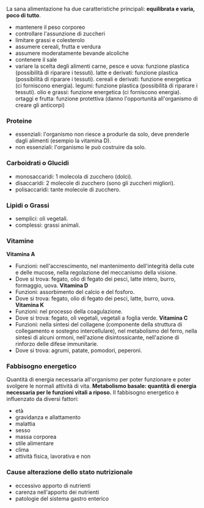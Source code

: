 La sana alimentazione ha due caratteristiche principali: **equilibrata e varia, poco di tutto**.
* mantenere il peso corporeo
* controllare l'assunzione di zuccheri
* limitare grassi e colesterolo
* assumere cereali, frutta e verdura
* assumere moderatamente bevande alcoliche
* contenere il sale
* variare la scelta degli alimenti
carne, pesce e uova: funzione plastica (possibilità di riparare i tessuti).
latte e derivati: funzione plastica (possibilità di riparare i tessuti).
cereali e derivati: funzione energetica (ci forniscono energia).
legumi: funzione plastica (possibilità di riparare i tessuti).
olio e grassi: funzione energetica (ci forniscono energia).
ortaggi e frutta: funzione protettiva (danno l'opportunità all'organismo di creare gli anticorpi)
### Proteine
* essenziali: l'organismo non riesce a produrle da solo, deve prenderle dagli alimenti (esempio la vitamina D).
* non essenziali: l'organismo le può costruire da solo.
### Carboidrati o Glucidi
* monosaccaridi: 1 molecola di zucchero (dolci).
* disaccaridi: 2 molecole di zucchero (sono gli zuccheri migliori).
* polisaccaridi: tante molecole di zucchero.
### Lipidi o Grassi
* semplici: oli vegetali.
* complessi: grassi animali.
### Vitamine
**Vitamina A**
* Funzioni: nell'accrescimento, nel mantenimento dell'integrità della cute e delle mucose, nella regolazione del meccanismo della visione.
* Dove si trova: fegato, olio di fegato dei pesci, latte intero, burro, formaggio, uova.
**Vitamina D**
* Funzioni: assorbimento del calcio e del fosforo.
* Dove si trova: fegato, olio di fegato dei pesci, latte, burro, uova.
**Vitamina K**
* Funzioni: nel processo della coagulazione.
* Dove si trova: fegato, oli vegetali, vegetali a foglia verde.
**Vitamina C**
* Funzioni: nella sintesi del collagene (componente della struttura di collegamento e sostegno intercellulare), nel metabolismo del ferro, nella sintesi di alcuni ormoni, nell'azione disintossicante, nell'azione di rinforzo delle difese immunitarie.
* Dove si trova: agrumi, patate, pomodori, peperoni.
### Fabbisogno energetico
Quantità di energia necessaria all'organismo per poter funzionare e poter svolgere le normali attività di vita.
**Metabolismo basale: quantità di energia necessaria per le funzioni vitali a riposo.**
Il fabbisogno energetico è influenzato da diversi fattori:
* età
* gravidanza e allattamento
* malattia
* sesso
* massa corporea
* stile alimentare
* clima
* attività fisica, lavorativa e non
### Cause alterazione dello stato nutrizionale
* eccessivo apporto di nutrienti
* carenza nell'apporto dei nutrienti
* patologie del sistema gastro enterico
